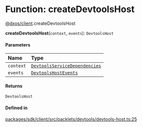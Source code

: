 # Function: createDevtoolsHost

[@dxos/client](../modules/dxos_client.md).createDevtoolsHost

**createDevtoolsHost**(`context`, `events`): `DevtoolsHost`

#### Parameters

| Name | Type |
| :------ | :------ |
| `context` | [`DevtoolsServiceDependencies`](../interfaces/dxos_client.DevtoolsServiceDependencies.md) |
| `events` | [`DevtoolsHostEvents`](../classes/dxos_client.DevtoolsHostEvents.md) |

#### Returns

`DevtoolsHost`

#### Defined in

[packages/sdk/client/src/packlets/devtools/devtools-host.ts:25](https://github.com/dxos/dxos/blob/db8188dae/packages/sdk/client/src/packlets/devtools/devtools-host.ts#L25)

